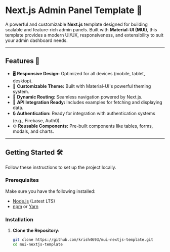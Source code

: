 # Next.js Admin Panel Template 🚀

A powerful and customizable **Next.js** template designed for building scalable and feature-rich admin panels. Built with **Material-UI (MUI)**, this template provides a modern UI/UX, responsiveness, and extensibility to suit your admin dashboard needs.

---

## Features 🌟

- 🖥️ **Responsive Design:** Optimized for all devices (mobile, tablet, desktop).  
- 🎨 **Customizable Theme:** Built with Material-UI's powerful theming system.  
- 🔗 **Dynamic Routing:** Seamless navigation powered by Next.js.  
- 🚀 **API Integration Ready:** Includes examples for fetching and displaying data.  
- 🔒 **Authentication:** Ready for integration with authentication systems (e.g., Firebase, Auth0).  
- ⚙️ **Reusable Components:** Pre-built components like tables, forms, modals, and charts.  

---

<!-- ## Demo 💻

[Live Demo Link](#) (Replace with a live link if hosted)

--- -->

## Getting Started 🛠️

Follow these instructions to set up the project locally.

### Prerequisites

Make sure you have the following installed:

- [Node.js](https://nodejs.org/) (Latest LTS)
- [npm](https://www.npmjs.com/) or [Yarn](https://yarnpkg.com/)

### Installation

1. **Clone the Repository:**
   ```bash
   git clone https://github.com/krish4693/mui-nextjs-template.git
   cd mui-nextjs-template
   
